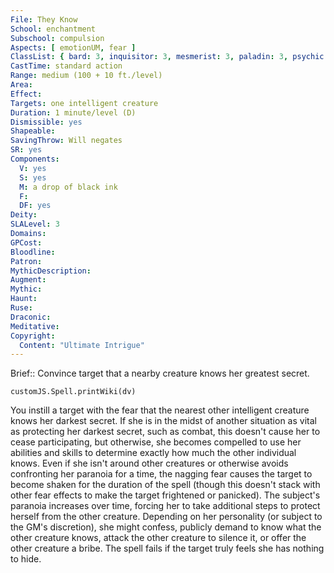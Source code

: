 ```yaml
---
File: They Know
School: enchantment
Subschool: compulsion
Aspects: [ emotionUM, fear ]
ClassList: { bard: 3, inquisitor: 3, mesmerist: 3, paladin: 3, psychic: 4, shaman: 4, witch: 4 }
CastTime: standard action
Range: medium (100 + 10 ft./level)
Area: 
Effect: 
Targets: one intelligent creature
Duration: 1 minute/level (D)
Dismissible: yes
Shapeable: 
SavingThrow: Will negates
SR: yes
Components:
  V: yes
  S: yes
  M: a drop of black ink
  F: 
  DF: yes
Deity: 
SLALevel: 3
Domains: 
GPCost: 
Bloodline: 
Patron: 
MythicDescription: 
Augment: 
Mythic: 
Haunt: 
Ruse: 
Draconic: 
Meditative: 
Copyright:
  Content: "Ultimate Intrigue"
---
```

Brief:: Convince target that a nearby creature knows her greatest secret.

```dataviewjs
customJS.Spell.printWiki(dv)
```

You instill a target with the fear that the nearest other intelligent creature knows her darkest secret. If she is in the midst of another situation as vital as protecting her darkest secret, such as combat, this doesn't cause her to cease participating, but otherwise, she becomes compelled to use her abilities and skills to determine exactly how much the other individual knows. Even if she isn't around other creatures or otherwise avoids confronting her paranoia for a time, the nagging fear causes the target to become shaken for the duration of the spell (though this doesn't stack with other fear effects to make the target frightened or panicked).  The subject's paranoia increases over time, forcing her to take additional steps to protect herself from the other creature. Depending on her personality (or subject to the GM's discretion), she might confess, publicly demand to know what the other creature knows, attack the other creature to silence it, or offer the other creature a bribe.  The spell fails if the target truly feels she has nothing to hide.
